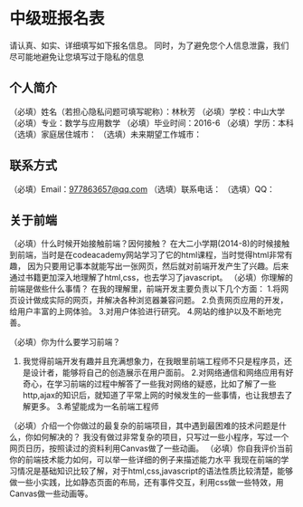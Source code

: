 # 中级班报名表

请认真、如实、详细填写如下报名信息。
同时，为了避免您个人信息泄露，我们尽可能地避免让您填写过于隐私的信息

## 个人简介

（必填）姓名（若担心隐私问题可填写昵称）：林秋芳
（必填）学校：中山大学
（必填）专业：数学与应用数学
（必填）毕业时间：2016-6
（必填）学历：本科
（选填）家庭居住城市：
（选填）未来期望工作城市：

## 联系方式

（必填）Email：977863657@qq.com
（选填）联系电话：
（选填）QQ：

## 关于前端

（必填）什么时候开始接触前端？因何接触？
在大二小学期(2014-8)的时候接触到前端，当时是在codeacademy网站学习了它的html课程，当时觉得html非常有趣， 因为只要用记事本就能写出一张网页，然后就对前端开发产生了兴趣。后来通过书籍更加深入地理解了html,css，也去学习了javascript。
（必填）你理解的前端是做些什么事情？
在我的理解里，前端开发主要负责以下几个方面：
  		1.将网页设计做成实际的网页，并解决各种浏览器兼容问题。
 		2.负责网页应用的开发，给用户丰富的上网体验。
 		3.对用户体验进行研究。
  		4.网站的维护以及不断地完善。
    
（必填）你为什么要学习前端？

1. 我觉得前端开发有趣并且充满想象力，在我眼里前端工程师不只是程序员，还是设计者，能够将自己的创造展示在用户面前。
2.对网络通信和网络应用有好奇心，在学习前端的过程中解答了一些我对网络的疑惑，比如了解了一些http,ajax的知识后，就知道了平常上网的时候发生的一些事情，也让我想去了解更多。				3.希望能成为一名前端工程师
		
（必填）介绍一个你做过的最复杂的前端项目，其中遇到最困难的技术问题是什么，你如何解决的？
我没有做过非常复杂的项目，只写过一些小程序，写过一个网页日历，按照读过的资料利用Canvas做了一些动画。
（必填）你自我评价当前你的前端技术能力如何，可以举一些详细的例子来描述能力水平
我现在前端的学习情况是基础知识比较了解，对于html,css,javascript的语法性质比较清楚，能够做一些小实践，比如静态页面的布局，还有事件交互，利用css做一些特效，用Canvas做一些动画等。
